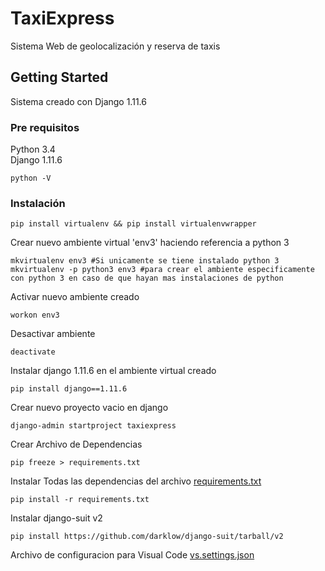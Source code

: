 # TaxiExpress

Sistema Web de geolocalización y reserva de taxis

## Getting Started

Sistema creado con Django 1.11.6

### Pre requisitos

Python 3.4   
Django 1.11.6

```
python -V
```

### Instalación

```
pip install virtualenv && pip install virtualenvwrapper
```

Crear nuevo ambiente virtual 'env3' haciendo referencia a python 3  
```
mkvirtualenv env3 #Si unicamente se tiene instalado python 3 
mkvirtualenv -p python3 env3 #para crear el ambiente especificamente con python 3 en caso de que hayan mas instalaciones de python
```

Activar nuevo ambiente creado
```
workon env3
```

Desactivar ambiente
```
deactivate
```

Instalar django 1.11.6 en el ambiente virtual creado
```
pip install django==1.11.6
```

Crear nuevo proyecto vacio en django
```
django-admin startproject taxiexpress
```

Crear Archivo de Dependencias
```
pip freeze > requirements.txt
```

Instalar Todas las dependencias del archivo [requirements.txt](requirements.txt)
```
pip install -r requirements.txt
```

Instalar django-suit v2
```
pip install https://github.com/darklow/django-suit/tarball/v2
```

Archivo de configuracion para Visual Code
[vs.settings.json](vs.settings.json)